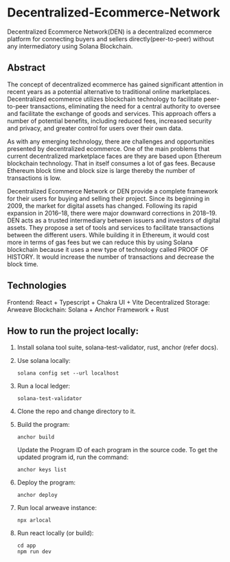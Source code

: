 # Decentralized-Ecommerce-Network

Decentralized Ecommerce Network(DEN) is a decentralized ecommerce platform for connecting buyers and sellers directly(peer-to-peer) without any intermediatory using Solana Blockchain.

## Abstract

The concept of decentralized ecommerce has gained significant attention in recent years
as a potential alternative to traditional online marketplaces. Decentralized ecommerce
utilizes blockchain technology to facilitate peer-to-peer transactions, eliminating the need
for a central authority to oversee and facilitate the exchange of goods and services. This
approach offers a number of potential benefits, including reduced fees, increased security
and privacy, and greater control for users over their own data.

As with any emerging technology, there are challenges and opportunities presented by
decentralized ecommerce. One of the main problems that current decentralized
marketplace faces are they are based upon Ethereum blockchain technology. That in itself
consumes a lot of gas fees. Because Ethereum block time and block size is large thereby
the number of transactions is low.

Decentralized Ecommerce Network or DEN provide a complete framework for their users for
buying and selling their project. Since its beginning in 2009, the market for digital assets
has changed. Following its rapid expansion in 2016–18, there were major downward
corrections in 2018–19. DEN acts as a trusted intermediary between issuers and
investors of digital assets. They propose a set of tools and services to facilitate
transactions between the different users. While building it in Ethereum, it would cost more in terms of
gas fees but we can reduce this by using Solana blockchain because it uses a new type of
technology called PROOF OF HISTORY. It would increase the number of transactions
and decrease the block time.

## Technologies

Frontend: React + Typescript + Chakra UI + Vite
Decentralized Storage: Arweave
Blockchain: Solana + Anchor Framework + Rust

## How to run the project locally:

1. Install solana tool suite, solana-test-validator, rust, anchor (refer docs).
2. Use solana locally:

   ```
   solana config set --url localhost
   ```
3. Run a local ledger:

   ```
   solana-test-validator
   ```
4. Clone the repo and change directory to it.
5. Build the program:

   ```
   anchor build
   ```
   Update the Program ID of each program in the source code. To get the updated program id, run the command:

   ```
   anchor keys list
   ```
6. Deploy the program:

   ```
   anchor deploy
   ```
7. Run local arweave instance:
   
   ```
   npx arlocal
   ```
8. Run react locally (or build):
   ```
   cd app
   npm run dev
   ```
